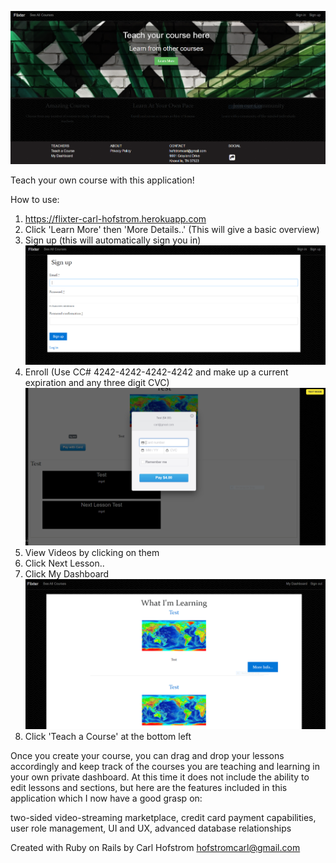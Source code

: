 ![](Images/Homepage.PNG)

Teach your own course with this application! 

How to use:
1) https://flixter-carl-hofstrom.herokuapp.com
2) Click 'Learn More' then 'More Details..'    (This will give a basic overview)
3) Sign up  (this will automatically sign you in)
![](Images/Sign%20Up.PNG)
4) Enroll (Use CC# 4242-4242-4242-4242 and make up a current expiration and any three digit CVC)
![](Images/Enroll.PNG)
5) View Videos by clicking on them
6) Click Next Lesson..
7) Click My Dashboard
![](Images/My%20Dashboard.PNG)
8) Click 'Teach a Course' at the bottom left


Once you create your course, you can drag and drop your lessons accordingly and keep track of the courses you are teaching and learning in your own private dashboard. At this time it does not include the ability to edit lessons and sections, but here are the features included in this application which I now have a good grasp on:

two-sided video-streaming marketplace,
credit card payment capabilities,
user role management,
UI and UX, 
advanced database relationships



Created with Ruby on Rails by
Carl Hofstrom hofstromcarl@gmail.com
